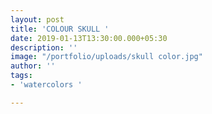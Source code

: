 ```yaml
---
layout: post
title: 'COLOUR SKULL '
date: 2019-01-13T13:30:00.000+05:30
description: ''
image: "/portfolio/uploads/skull color.jpg"
author: ''
tags:
- 'watercolors '

---
```

